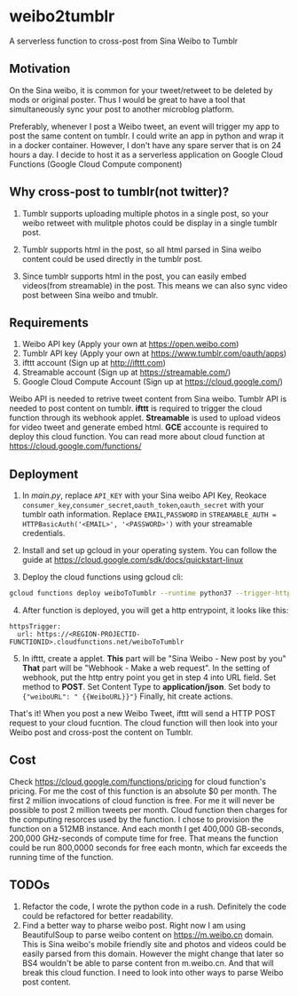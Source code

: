 # weibo2tumblr
A serverless function to cross-post from Sina Weibo to Tumblr

## Motivation

On the Sina weibo, it is common for your tweet/retweet to be deleted by mods or original poster. Thus I would be great to have a tool that simultaneously sync your post to another microblog platform. 

Preferably, whenever I post a Weibo tweet, an event will trigger my app to post the same content on tumblr. I could write an app in python and wrap it in a docker container. However, I don't have any spare server that is on 24 hours a day. I decide to host it as a serverless application on Google Cloud Functions (Google Cloud Compute component)

## Why cross-post to tumblr(not twitter)?

1. Tumblr supports uploading multiple photos in a single post, so your weibo retweet with mulitple photos could be display in a single tumblr post.

2. Tumblr supports html in the post, so all html parsed in Sina weibo content could be used directly in the tumblr post.

3. Since tumblr supports html in the post, you can easily embed videos(from streamable) in the post. This means we can also sync video post between Sina weibo and tmublr.

## Requirements

1. Weibo API key (Apply your own at https://open.weibo.com)
2. Tumblr API key (Apply your own at https://www.tumblr.com/oauth/apps)
3. ifttt account (Sign up at http://ifttt.com)
4. Streamable account (Sign up at https://streamable.com/)
5. Google Cloud Compute Account (Sign up at https://cloud.google.com/)

Weibo API is needed to retrive tweet content from Sina weibo. Tumblr API is needed to post content on tumblr. **ifttt** is required to trigger the cloud function through its webhook applet. **Streamable** is used to upload videos for video tweet and generate embed html. **GCE** accounte is required to deploy this cloud function. You can read more about cloud function at https://cloud.google.com/functions/

## Deployment

1. In *main.py*, replace `API_KEY` with your Sina weibo API Key, Reokace `consumer_key`,`consumer_secret`,`oauth_token`,`oauth_secret` with your tumblr oath information. Replace `EMAIL`,`PASSWORD` in `STREAMABLE_AUTH = HTTPBasicAuth('<EMAIL>', '<PASSWORD>')` with your streamable credentials.

2. Install and set up gcloud in your operating system. You can follow the guide at https://cloud.google.com/sdk/docs/quickstart-linux

3. Deploy the cloud functions using gcloud cli:

```bash
gcloud functions deploy weiboToTumblr --runtime python37 --trigger-http --memory=512MB
```

4. After function is deployed, you will get a http entrypoint, it looks like this:

```
httpsTrigger:
  url: https://<REGION-PROJECTID-FUNCTIONID>.cloudfunctions.net/weiboToTumblr
```

5. In ifttt, create a applet. **This** part will be "Sina Weibo - New post by you" **That** part will be "Webhook - Make a web request". In the setting of webhook, put the http entry point you get in step 4 into URL field. Set method to **POST**. Set Content Type to **application/json**. Set body to `{"weiboURL": " {{WeiboURL}}"}` Finally, hit create actions. 

That's it! When you post a new Weibo Tweet, ifttt will send a HTTP POST request to your cloud fucntion. The cloud function will then look into your Weibo post and cross-post the content on Tumblr.

## Cost

Check https://cloud.google.com/functions/pricing for cloud function's pricing. For me the cost of this function is an absolute $0 per month. The first 2 million invocations of cloud function is free. For me it will never be possible to post 2 million tweets per month. Cloud function then charges for the computing resorces used by the function. I chose to provision the function on a 512MB instance. And each month I get 400,000 GB-seconds, 200,000 GHz-seconds of compute time for free. That means the function could be run 800,0000 seconds for free each montn, which far exceeds the running time of the function. 

## TODOs

1. Refactor the code, I wrote the python code in a rush. Definitely the code could be refactored for better readability. 
2. Find a better way to pharse weibo post. Right now I am using BeautifulSoup to parse weibo content on https://m.weibo.cn domain. This is Sina weibo's mobile friendly site and photos and videos could be easily parsed from this domain. However the might change that later so BS4 wouldn't be able to parse content fron m.weibo.cn. And that will break this cloud function. I need to look into other ways to parse Weibo post content.
